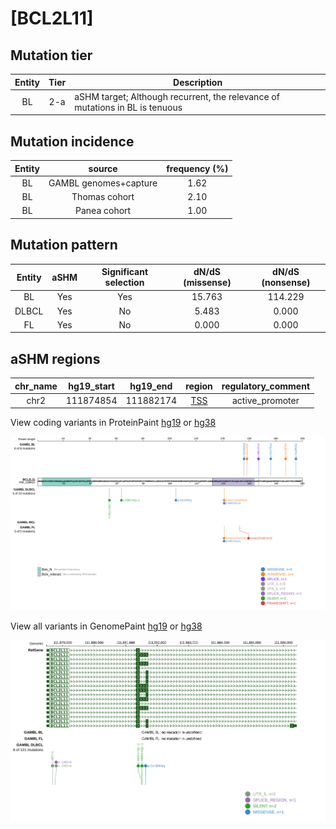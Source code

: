 # [BCL2L11]

## Mutation tier

|Entity|Tier|Description                           |
|:------:|:----:|--------------------------------------|
|BL    |2-a | aSHM target; Although recurrent, the relevance of mutations in BL is tenuous |
## Mutation incidence

|Entity|source               |frequency (%)|
|:------:|:---------------------:|:-------------:|
|BL    |GAMBL genomes+capture|1.62         |
|BL    |Thomas cohort        |2.10         |
|BL    |Panea cohort         |1.00         |

## Mutation pattern

|Entity|aSHM|Significant selection|dN/dS (missense)|dN/dS (nonsense)|
|:------:|:----:|:---------------------:|:----------------:|:----------------:|
|BL    |Yes |Yes                  |15.763          |114.229         |
|DLBCL |Yes |No                   | 5.483          |  0.000         |
|FL    |Yes |No                   | 0.000          |  0.000         |

## aSHM regions

|chr_name|hg19_start|hg19_end |region                                                                                     |regulatory_comment|
|:--------:|:----------:|:---------:|:-------------------------------------------------------------------------------------------:|:------------------:|
|chr2    |111874854 |111882174|[TSS](https://genome.ucsc.edu/s/rdmorin/GAMBL%20hg19?position=chr2%3A111874854%2D111882174)|active_promoter   |


View coding variants in ProteinPaint [hg19](https://www.bcgsc.ca/downloads/morinlab/GAMBL/test/genes/BCL2L11_protein.html)  or [hg38](https://www.bcgsc.ca/downloads/morinlab/GAMBL/test/genes/BCL2L11_protein_hg38.html)

![image](images/proteinpaint/BCL2L11_NM_138621.svg)

View all variants in GenomePaint [hg19](https://www.bcgsc.ca/downloads/morinlab/GAMBL/test/genes/BCL2L11.html)  or [hg38](https://www.bcgsc.ca/downloads/morinlab/GAMBL/test/genes/BCL2L11_hg38.html)

![image](images/proteinpaint/BCL2L11.svg)
